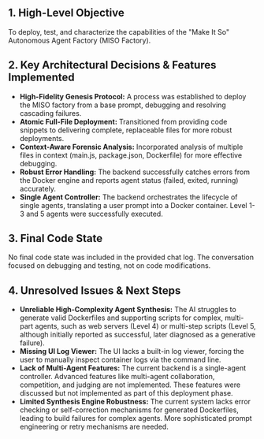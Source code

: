 ## 1. High-Level Objective ##

To deploy, test, and characterize the capabilities of the "Make It So" Autonomous Agent Factory (MISO Factory).

## 2. Key Architectural Decisions & Features Implemented ##

* **High-Fidelity Genesis Protocol:**  A process was established to deploy the MISO factory from a base prompt, debugging and resolving cascading failures.
* **Atomic Full-File Deployment:** Transitioned from providing code snippets to delivering complete, replaceable files for more robust deployments.
* **Context-Aware Forensic Analysis:** Incorporated analysis of multiple files in context (main.js, package.json, Dockerfile) for more effective debugging.
* **Robust Error Handling:** The backend successfully catches errors from the Docker engine and reports agent status (failed, exited, running) accurately.
* **Single Agent Controller:**  The backend orchestrates the lifecycle of single agents, translating a user prompt into a Docker container.  Level 1-3 and 5 agents were successfully executed.

## 3. Final Code State ##

No final code state was included in the provided chat log. The conversation focused on debugging and testing, not on code modifications.

## 4. Unresolved Issues & Next Steps ##

* **Unreliable High-Complexity Agent Synthesis:** The AI struggles to generate valid Dockerfiles and supporting scripts for complex, multi-part agents, such as web servers (Level 4) or multi-step scripts (Level 5, although initially reported as successful, later diagnosed as a generative failure).
* **Missing UI Log Viewer:** The UI lacks a built-in log viewer, forcing the user to manually inspect container logs via the command line.
* **Lack of Multi-Agent Features:**  The current backend is a single-agent controller. Advanced features like multi-agent collaboration, competition, and judging are not implemented.  These features were discussed but not implemented as part of this deployment phase.
* **Limited Synthesis Engine Robustness:** The current system lacks error checking or self-correction mechanisms for generated Dockerfiles, leading to build failures for complex agents.  More sophisticated prompt engineering or retry mechanisms are needed.
